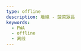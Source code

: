```yaml
---
type: offline
description: 離線 - 菠菜眾長
keywords:
  - PWA
  - offline
  - 离线
---
```


<!-- You need do nothing for this page. -->
